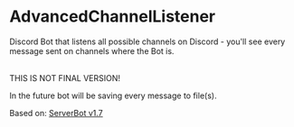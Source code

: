 # AdvancedChannelListener
Discord Bot that listens all possible channels on Discord - you'll see every message sent on channels where the Bot is.<br><br>

THIS IS NOT FINAL VERSION!

In the future bot will be saving every message to file(s).

Based on: [ServerBot v1.7](https://github.com/kamile320/ServerBot/releases/tag/v1.7)
